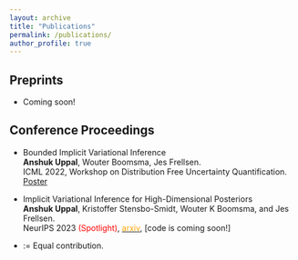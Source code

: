 ```yaml
---
layout: archive
title: "Publications"
permalink: /publications/
author_profile: true
---
```


## Preprints
  - Coming soon!
    
## Conference Proceedings
- Bounded Implicit Variational Inference <br>
   **Anshuk Uppal**, Wouter Boomsma, Jes Frellsen. <br>
  ICML 2022, Workshop on Distribution Free Uncertainty Quantification. [Poster](https://drive.google.com/file/d/1iEIw-g-b410OzDt0jNpNxBVVTKsFsy4Z/view?usp=share_link)

- Implicit Variational Inference for High-Dimensional Posteriors <br>
  **Anshuk Uppal**, Kristoffer Stensbo-Smidt, Wouter K Boomsma, and Jes Frellsen. <br>
  NeurIPS 2023 <span style="color: red;">(Spotlight)</span>, [<span style="color: orange;">arxiv</span>](https://arxiv.org/abs/2310.06643), [code is coming soon!]
  

* := Equal contribution.
